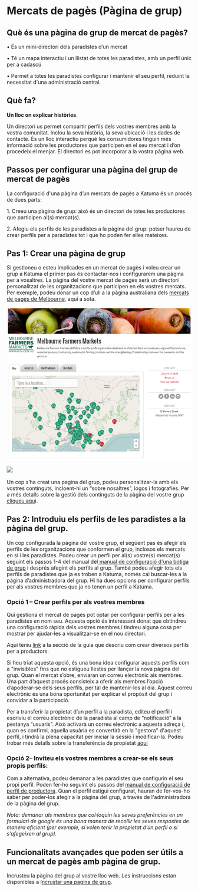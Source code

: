 # Mercats de pagès (Pàgina de grup)

## Què és una pàgina de grup de mercat de pagès?

• És un mini-directori dels paradistes d’un mercat

• Té un mapa interactiu i un llistat de totes les paradistes, amb un perfil únic per a cadascú

• Permet a totes les paradistes configurar i mantenir el seu perfil, reduint la necessitat d'una administració central.

## Què fa?

**Un lloc on explicar històries**.&#x20;

Un directori us permet compartir perfils dels vostres membres amb la vostra comunitat. Inclou la seva història, la seva ubicació i les dades de contacte. És un lloc interactiu perquè les consumidores tinguin més informació sobre les productores que participen en el seu mercat i d’on procedeix el menjar. El directori es pot incorporar a la vostra pàgina  web.



## Passos per configurar una pàgina del grup de mercat de pagès

La configuració d'una pàgina d’un mercats de pagès a Katuma és un procés de dues parts:&#x20;

1\. Creeu una pàgina de grup: això és un directori de totes les productores que participen al(s) mercat(s).

&#x20;2\. Afegiu els perfils de les paradistes a la pàgina del grup: potser haureu de crear perfils per a paradistes tot i que ho poden fer elles mateixes.

## **Pas 1: Crear una pàgina de grup**

Si gestioneu o esteu implicades en un mercat de pagès i voleu crear un grup a Katuma el primer pas és contactar-nos i configurarem una pàgina per a vosaltres. La pàgina del vostre mercat de pagès serà un directori personalitzat de les organitzacions que participen en els vostres mercats. Per exemple, podeu donar un cop d’ull a la pàgina australiana  dels [mercats de pagès de Melbourne](https://openfoodnetwork.org.au/groups/melbourne-farmers-markets#/map), aquí a sota.

![](../.gitbook/assets/mercat-melbourne.png)

![](file:///Users/Apple/Library/Group%20Containers/UBF8T346G9.Office/TemporaryItems/msohtmlclip/clip_image001.png)

Un cop s’ha creat una pagina del grup, podeu personalitzar-la amb els vostres continguts, incloent-hi un “sobre nosaltres”, logos i fotografies. Per a més detalls sobre la gestió dels continguts de la pàgina del vostre grup [cliqueu aqu](https://guia.katuma.org/funcionalitats-avancades/grups/pagina-de-grup)i.

## **Pas 2: Introduiu els perfils de les paradistes a la pàgina del grup.**

Un cop configurada la pàgina del vostre grup, el següent pas és afegir els perfils de les organitzacions que conformen el grup, inclosos els mercats en si i les paradistes. Podeu crear un perfil per al(s) vostre(s) mercat(s) seguint els passos 1-4  del manual del[ manual de configuració d'una botiga de grup](https://guia.katuma.org/manuals-de-configuracio/grup-botiga)  i després afegint els perfils al grup. També podeu afegir tots els perfils de paradistes que ja es troben a Katuma, només cal buscar-les a la pàgina d’administradora del grup. Hi ha dues opcions per configurar perfils per als vostres membres que ja no tenen un perfil a Katuma.

### **Opció 1 – Crear perfils per als vostres membres**

Qui gestiona el mercat de pagès pot optar per configurar perfils per a les  paradistes en nom seu. Aquesta opció és interessant donat que obtindreu una configuració ràpida dels vostres membres i tindreu alguna cosa per mostrar per ajudar-les a visualitzar-se en el nou directori.

Aquí teniu [link](https://guia.katuma.org/basic-features/creeu-o-connecteu-vos-amb-les-vostres-productores-proveidores) a la secció de la guia que descriu com crear diversos perfils per a productors.

Si heu triat aquesta opció, és una bona idea configurar aquests perfils com a "invisibles" fins que no estigueu llestes per llançar la nova pàgina del grup. Quan el mercat s’obre,  enviaran un correu electrònic als membres. Una part d’aquest procés consisteix a oferir als membres l’opció d’apoderar-se dels seus perfils, per tal de mantenir-los al dia. Aquest correu electrònic és una bona oportunitat per explicar el propòsit  del grup i convidar a la participació.

Per a transferir la propietat d’un perfil a la paradista, editeu el perfil i escriviu el correu electrònic de la paradista al camp de “notificació” a la pestanya “usuaris”. Això activarà un correu electrònic a aquesta adreça i, quan es confirmi, aquella usuària es convertirà en la "gestora" d'aquest perfil, i tindrà la plena capacitat per iniciar la sessió i modificar-la. Podeu trobar més detalls sobre la transferència de propietat [aqui](https://guia.katuma.org/funcionalitats-avancades/el-teu-perfil/transferir-la-propietat-del-perfil)

### **Opció 2– Inviteu els vostres membres a crear-se els seus propis perfils:**

Com a alternativa, podeu demanar a les paradistes que configurin el seu propi perfil. Poden fer-ho seguint els passos del [manual de configuració de perfil de productora](https://guia.katuma.org/manuals-de-configuracio/productora-nomes-perfil). Quan el perfil estigui configurat, hauran de fer-vos-ho saber per poder-los afegir a la pàgina del grup, a través de l'administradora de la pàgina del grup.

_Nota: demanar als membres que col·loquin les seves preferències en un formulari de google és una bona manera de recollir les seves respostes de manera eficient (per exemple, si volen tenir la propietat d’un perfil o si s’afegeixen al grup)._

## **Funcionalitats avançades que poden ser útils a un mercat de pagès amb pàgina de grup.**

Incrusteu la pàgina del grup al vostre lloc web. Les instruccions estan disponibles  a I[ncrustar una pagina de grup](https://guia.katuma.org/funcionalitats-avancades/grups/incrustar-una-pagina-de-grup).
